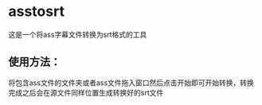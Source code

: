 # asstosrt
这是一个将ass字幕文件转换为srt格式的工具
## 使用方法：
将包含ass文件的文件夹或者ass文件拖入窗口然后点击开始即可开始转换，转换完成之后会在源文件同样位置生成转换好的srt文件
